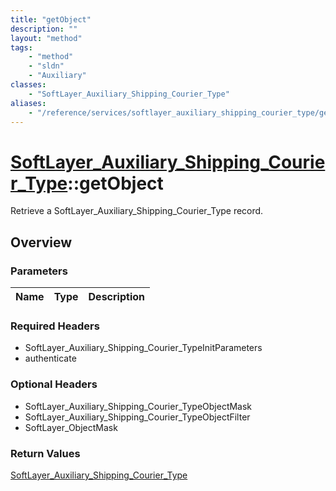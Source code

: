 ```yaml
---
title: "getObject"
description: ""
layout: "method"
tags:
    - "method"
    - "sldn"
    - "Auxiliary"
classes:
    - "SoftLayer_Auxiliary_Shipping_Courier_Type"
aliases:
    - "/reference/services/softlayer_auxiliary_shipping_courier_type/getObject"
---
```

# [SoftLayer_Auxiliary_Shipping_Courier_Type](/reference/services/SoftLayer_Auxiliary_Shipping_Courier_Type)::getObject

Retrieve a SoftLayer_Auxiliary_Shipping_Courier_Type record.


## Overview 


### Parameters 
|Name | Type | Description |
| --- | --- | --- |


### Required Headers
* SoftLayer_Auxiliary_Shipping_Courier_TypeInitParameters
* authenticate

### Optional Headers
* SoftLayer_Auxiliary_Shipping_Courier_TypeObjectMask
* SoftLayer_Auxiliary_Shipping_Courier_TypeObjectFilter
* SoftLayer_ObjectMask

### Return Values
<a href='/reference/datatypes/SoftLayer_Auxiliary_Shipping_Courier_Type'>SoftLayer_Auxiliary_Shipping_Courier_Type </a>

